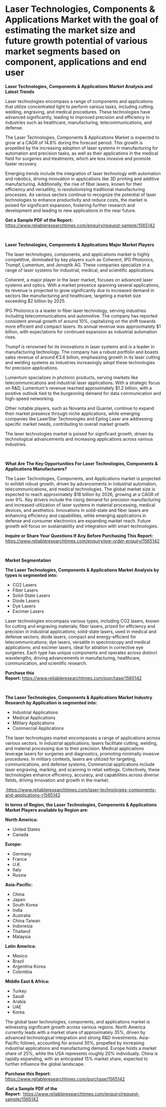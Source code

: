 <p><h1>Laser Technologies, Components & Applications Market with the goal of estimating the market size and future growth potential of various market segments based on component, applications and end user</h1></p><p><strong>Laser Technologies, Components & Applications Market Analysis and Latest Trends</strong></p>
<p><p>Laser technologies encompass a range of components and applications that utilize concentrated light to perform various tasks, including cutting, welding, engraving, and medical procedures. These technologies have advanced significantly, leading to improved precision and efficiency in industries such as healthcare, manufacturing, telecommunications, and defense.</p><p>The Laser Technologies, Components & Applications Market is expected to grow at a CAGR of 14.8% during the forecast period. This growth is propelled by the increasing adoption of laser systems in manufacturing for automation and precision tasks, as well as their applications in the medical field for surgeries and treatments, which are less invasive and promote faster recovery. </p><p>Emerging trends include the integration of laser technology with automation and robotics, driving innovation in applications like 3D printing and additive manufacturing. Additionally, the rise of fiber lasers, known for their efficiency and versatility, is revolutionizing traditional manufacturing processes. As various sectors continue to recognize the potential of laser technologies to enhance productivity and reduce costs, the market is poised for significant expansion, fostering further research and development and leading to new applications in the near future.</p></p>
<p><strong>Get a Sample PDF of the Report:&nbsp;</strong> <a href="https://www.reliableresearchtimes.com/enquiry/request-sample/1565142?utm_campaign=3647&utm_medium=2&utm_source=Github&utm_content=ia&utm_term=16042025&utm_id=laser-technologies-components-applications">https://www.reliableresearchtimes.com/enquiry/request-sample/1565142</a></p>
<p>&nbsp;</p>
<p><strong>Laser Technologies, Components & Applications Major Market Players</strong></p>
<p><p>The laser technologies, components, and applications market is highly competitive, dominated by key players such as Coherent, IPG Photonics, Trumpf, Lumentum, and Jenoptik AG. These companies specialize in a range of laser systems for industrial, medical, and scientific applications.</p><p>Coherent, a major player in the laser market, focuses on advanced laser systems and optics. With a market presence spanning several applications, its revenue is projected to grow significantly due to increased demand in sectors like manufacturing and healthcare, targeting a market size exceeding $2 billion by 2025.</p><p>IPG Photonics is a leader in fiber laser technology, serving industries including telecommunications and automotive. The company has reported consistent annual growth of around 10%, capitalizing on the shift towards more efficient and compact lasers. Its annual revenue was approximately $1 billion, with expectations for continued expansion as industrial automation rises.</p><p>Trumpf is renowned for its innovations in laser systems and is a leader in manufacturing technology. The company has a robust portfolio and boasts sales revenue of around €3.6 billion, emphasizing growth in its laser cutting and welding systems as industries increasingly adopt these technologies for precision applications.</p><p>Lumentum specializes in photonic products, serving markets like telecommunications and industrial laser applications. With a strategic focus on R&D, Lumentum's revenue reached approximately $1.2 billion, with a positive outlook tied to the burgeoning demand for data communication and high-speed networking.</p><p>Other notable players, such as Novanta and Quantel, continue to expand their market presence through niche applications, while emerging companies like LaserStar Technologies and Epilog Laser are addressing specific market needs, contributing to overall market growth.</p><p>The laser technologies market is poised for significant growth, driven by technological advancements and increasing applications across various industries.</p></p>
<p>&nbsp;</p>
<p><strong>What Are The Key Opportunities For Laser Technologies, Components & Applications Manufacturers?</strong></p>
<p><p>The Laser Technologies, Components, and Applications market is projected to exhibit robust growth, driven by advancements in industrial automation, telecommunications, and medical technologies. The global market size is expected to reach approximately $18 billion by 2026, growing at a CAGR of over 9%. Key drivers include the rising demand for precision manufacturing and increased utilization of laser systems in material processing, medical devices, and aesthetics. Innovations in solid-state and fiber lasers are enhancing efficiency and capabilities, while emerging applications in defense and consumer electronics are expanding market reach. Future growth will focus on sustainability and integration with smart technologies.</p></p>
<p><strong>Inquire or Share Your Questions If Any Before Purchasing This Report:</strong> <a href="https://www.reliableresearchtimes.com/enquiry/pre-order-enquiry/1565142?utm_campaign=3647&utm_medium=2&utm_source=Github&utm_content=ia&utm_term=16042025&utm_id=laser-technologies-components-applications">https://www.reliableresearchtimes.com/enquiry/pre-order-enquiry/1565142</a></p>
<p>&nbsp;</p>
<p><strong>Market Segmentation</strong></p>
<p><strong>The Laser Technologies, Components & Applications Market Analysis by types is segmented into:</strong></p>
<p><ul><li>CO2 Lasers</li><li>Fiber Lasers</li><li>Solid-State Lasers</li><li>Diode Lasers</li><li>Dye Lasers</li><li>Excimer Lasers</li></ul></p>
<p><p>Laser technologies encompass various types, including CO2 lasers, known for cutting and engraving materials; fiber lasers, prized for efficiency and precision in industrial applications; solid-state lasers, used in medical and defense sectors; diode lasers, compact and energy-efficient for telecommunications; dye lasers, versatile in spectroscopy and medical applications; and excimer lasers, ideal for ablation in corrective eye surgeries. Each type has unique components and operates across distinct wavelengths, driving advancements in manufacturing, healthcare, communication, and scientific research.</p></p>
<p><strong>Purchase this Report:&nbsp;</strong><a href="https://www.reliableresearchtimes.com/purchase/1565142?utm_campaign=3647&utm_medium=2&utm_source=Github&utm_content=ia&utm_term=16042025&utm_id=laser-technologies-components-applications">https://www.reliableresearchtimes.com/purchase/1565142</a></p>
<p>&nbsp;</p>
<p><strong>The Laser Technologies, Components & Applications Market Industry Research by Application is segmented into:</strong></p>
<p><ul><li>Industrial Applications</li><li>Medical Applications</li><li>Military Applications</li><li>Commercial Applications</li></ul></p>
<p><p>The laser technologies market encompasses a range of applications across various sectors. In industrial applications, lasers facilitate cutting, welding, and material processing due to their precision. Medical applications leverage lasers for surgeries and diagnostics, promoting minimally invasive procedures. In military contexts, lasers are utilized for targeting, communications, and defense systems. Commercial applications include laser engraving, marking, and scanning in retail settings. Collectively, these technologies enhance efficiency, accuracy, and capabilities across diverse fields, driving innovation and growth in the market.</p></p>
<p><a href="https://www.reliableresearchtimes.com/laser-technologies-components-and-applications-r1565142?utm_campaign=3647&utm_medium=2&utm_source=Github&utm_content=ia&utm_term=16042025&utm_id=laser-technologies-components-applications">&nbsp;https://www.reliableresearchtimes.com/laser-technologies-components-and-applications-r1565142</a></p>
<p><strong>In terms of Region, the Laser Technologies, Components & Applications Market Players available by Region are:</strong></p>
<p>
    <p> <strong> North America: </strong>
        <ul>
            <li>United States</li>
            <li>Canada</li>
        </ul>
        </p> 
    <p> <strong> Europe: </strong>
        <ul>
            <li>Germany</li>
            <li>France</li>
            <li>U.K.</li>
            <li>Italy</li>
            <li>Russia</li>
        </ul>
        </p> 
    <p> <strong> Asia-Pacific: </strong>
        <ul>
            <li>China</li>
            <li>Japan</li>
            <li>South Korea</li>
            <li>India</li>
            <li>Australia</li>
            <li>China Taiwan</li>
            <li>Indonesia</li>
            <li>Thailand</li>
            <li>Malaysia</li>
        </ul>
        </p> 
    <p> <strong> Latin America: </strong>
        <ul>
            <li>Mexico</li>
            <li>Brazil</li>
            <li>Argentina Korea</li>
            <li>Colombia</li>
        </ul>
        </p> 
    <p> <strong> Middle East & Africa: </strong>
        <ul>
            <li>Turkey</li>
            <li>Saudi</li>
            <li>Arabia</li>
            <li>UAE</li>
            <li>Korea</li>
        </ul>
    </p>
    </p>
<p><p>The global laser technologies, components, and applications market is witnessing significant growth across various regions. North America currently leads with a market share of approximately 35%, driven by advanced technological integration and strong R&D investments. Asia-Pacific follows, accounting for around 30%, propelled by increasing industrial applications and manufacturing demand. Europe holds a market share of 25%, while the USA represents roughly 20% individually. China is rapidly expanding, with an anticipated 15% market share, expected to further influence the global landscape.</p></p>
<p><strong>Purchase this Report: </strong><a href="https://www.reliableresearchtimes.com/purchase/1565142?utm_campaign=3647&utm_medium=2&utm_source=Github&utm_content=ia&utm_term=16042025&utm_id=laser-technologies-components-applications">https://www.reliableresearchtimes.com/purchase/1565142</a></p>
<p>&nbsp;<strong>Get a Sample PDF of the Report:&nbsp;&nbsp;</strong><a href="https://www.reliableresearchtimes.com/enquiry/request-sample/1565142?utm_campaign=3647&utm_medium=2&utm_source=Github&utm_content=ia&utm_term=16042025&utm_id=laser-technologies-components-applications">https://www.reliableresearchtimes.com/enquiry/request-sample/1565142</a></p>
<p><strong></strong></p>
<p><p></p><p></p><p></p></p>